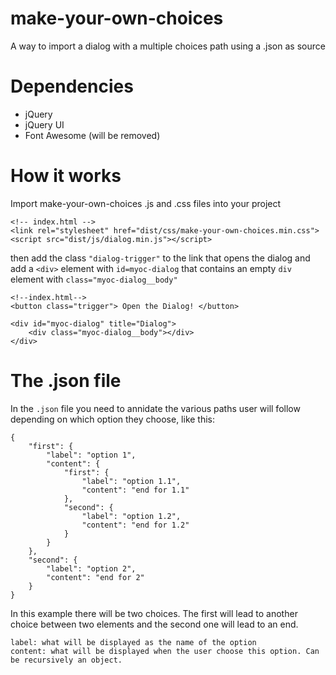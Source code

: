 # make-your-own-choices
A way to import a dialog with a multiple choices path using a .json as source

# Dependencies
- jQuery
- jQuery UI
- Font Awesome (will be removed)

# How it works
Import make-your-own-choices .js and .css files into your project
	
	<!-- index.html -->
	<link rel="stylesheet" href="dist/css/make-your-own-choices.min.css">
	<script src="dist/js/dialog.min.js"></script>
	
then add the class `"dialog-trigger"` to the link that opens the dialog and add a `<div>` element with `id=myoc-dialog` that contains an empty `div` element with `class="myoc-dialog__body"`

	<!--index.html-->
	<button class="trigger"> Open the Dialog! </button>

	<div id="myoc-dialog" title="Dialog">
		<div class="myoc-dialog__body"></div>
	</div>

# The .json file
In the `.json` file you need to annidate the various paths user will follow depending on which option they choose, like this:

	{
		"first": {
			"label": "option 1",
			"content": {
				"first": {
			  		"label": "option 1.1",
			  		"content": "end for 1.1"
				},
				"second": {
					"label": "option 1.2",
			  		"content": "end for 1.2"
				}
			}
		},
		"second": {
			"label": "option 2",
		  	"content": "end for 2"
		}
	}

In this example there will be two choices. The first will lead to another choice between two elements and the second one will lead to an end. 

	label: what will be displayed as the name of the option
	content: what will be displayed when the user choose this option. Can be recursively an object.
